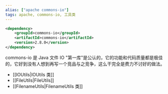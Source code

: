 ```yaml
---
alias: ["apache commons-io"]
tags: apache, commons-io, 工具类 
---
```


``` xml
<dependency>
    <groupId>commons-io</groupId>
    <artifactId>commons-io</artifactId>
    <version>2.8.0</version>
</dependency>
```

commons-io 是 Java 文件 IO "第一库"是公认的，它的功能和代码质量都是极佳的，它好到没有人想到再写一个竞品与之竞争，这么干完全是费力不讨好的做法。

- [[IOUtils|IOUtils 类]]
- [[FileUtils|FileUtils]]
- [[FilenameUtils|FilenameUtils 类]]